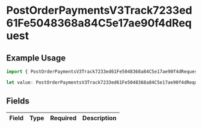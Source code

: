 # PostOrderPaymentsV3Track7233ed61Fe5048368a84C5e17ae90f4dRequest

## Example Usage

```typescript
import { PostOrderPaymentsV3Track7233ed61Fe5048368a84C5e17ae90f4dRequest } from "@dhaba/safepay-ts/models/operations";

let value: PostOrderPaymentsV3Track7233ed61Fe5048368a84C5e17ae90f4dRequest = {};
```

## Fields

| Field       | Type        | Required    | Description |
| ----------- | ----------- | ----------- | ----------- |